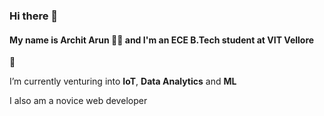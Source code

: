 ### Hi there 👋
#### My name is Archit Arun 🏋️‍♂ and I'm an ECE B.Tech student at **VIT Vellore** 

🌱

I’m currently venturing into **IoT**, **Data Analytics** and **ML**

I also am a novice web developer 

<!--
**architarun/architarun** is a ✨ _special_ ✨ repository because its `README.md` (this file) appears on your GitHub profile.

Here are some ideas to get you started:

- 🔭 I’m currently working on ...
- 🌱 I’m currently learning ...
- 👯 I’m looking to collaborate on ...
- 🤔 I’m looking for help with ...
- 💬 Ask me about ...
- 📫 How to reach me: ...
- 😄 Pronouns: ...
- ⚡ Fun fact: ...
-->
